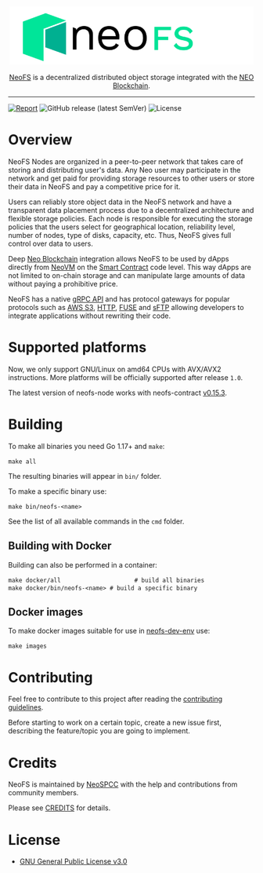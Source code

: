 <p align="center">
<img src="./.github/logo.svg" width="500px" alt="NeoFS">
</p>
<p align="center">
  <a href="https://fs.neo.org">NeoFS</a> is a decentralized distributed object storage integrated with the <a href="https://neo.org">NEO Blockchain</a>.
</p>

---
[![Report](https://goreportcard.com/badge/github.com/nspcc-dev/neofs-node)](https://goreportcard.com/report/github.com/nspcc-dev/neofs-node)
![GitHub release (latest SemVer)](https://img.shields.io/github/v/release/nspcc-dev/neofs-node?sort=semver)
![License](https://img.shields.io/github/license/nspcc-dev/neofs-node.svg?style=popout)

# Overview

NeoFS Nodes are organized in a peer-to-peer network that takes care of storing
and distributing user's data. Any Neo user may participate in the network and
get paid for providing storage resources to other users or store their data in
NeoFS and pay a competitive price for it.

Users can reliably store object data in the NeoFS network and have a transparent
data placement process due to a decentralized architecture and flexible storage
policies. Each node is responsible for executing the storage policies that the
users select for geographical location, reliability level, number of nodes, type
of disks, capacity, etc. Thus, NeoFS gives full control over data to users.

Deep [Neo Blockchain](https://neo.org) integration allows NeoFS to be used by
dApps directly from
[NeoVM](https://docs.neo.org/docs/en-us/basic/technology/neovm.html) on the
[Smart Contract](https://docs.neo.org/docs/en-us/intro/glossary.html)
code level. This way dApps are not limited to on-chain storage and can
manipulate large amounts of data without paying a prohibitive price.

NeoFS has a native [gRPC API](https://github.com/nspcc-dev/neofs-api) and has
protocol gateways for popular protocols such as [AWS
S3](https://github.com/nspcc-dev/neofs-s3-gw),
[HTTP](https://github.com/nspcc-dev/neofs-http-gw),
[FUSE](https://wikipedia.org/wiki/Filesystem_in_Userspace) and
[sFTP](https://en.wikipedia.org/wiki/SSH_File_Transfer_Protocol) allowing
developers to integrate applications without rewriting their code.

# Supported platforms

Now, we only support GNU/Linux on amd64 CPUs with AVX/AVX2 instructions. More
platforms will be officially supported after release `1.0`.

The latest version of neofs-node works with neofs-contract
[v0.15.3](https://github.com/nspcc-dev/neofs-contract/releases/tag/v0.15.3).

# Building

To make all binaries you need Go 1.17+ and `make`:
```
make all
```
The resulting binaries will appear in `bin/` folder.

To make a specific binary use:
```
make bin/neofs-<name>
```
See the list of all available commands in the `cmd` folder.

## Building with Docker

Building can also be performed in a container:
```
make docker/all                     # build all binaries
make docker/bin/neofs-<name> # build a specific binary
```

## Docker images

To make docker images suitable for use in [neofs-dev-env](https://github.com/nspcc-dev/neofs-dev-env/) use:
```
make images
```

# Contributing

Feel free to contribute to this project after reading the [contributing
guidelines](CONTRIBUTING.md).

Before starting to work on a certain topic, create a new issue first, describing
the feature/topic you are going to implement.

# Credits

NeoFS is maintained by [NeoSPCC](https://nspcc.ru) with the help and
contributions from community members.

Please see [CREDITS](CREDITS.md) for details.

# License

- [GNU General Public License v3.0](LICENSE)
